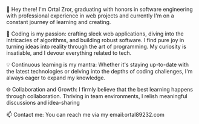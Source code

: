 👋 Hey there! I'm Ortal Zror, graduating with honors in software engineering with professional experience in web projects and currently I'm on a constant journey of learning and creating.

🚀 Coding is my passion: crafting sleek web applications, diving into the intricacies of algorithms, and building robust software. I find pure joy in turning ideas into reality through the art of programming. My curiosity is insatiable, and I devour everything related to tech.

💡 Continuous learning is my mantra: Whether it's staying up-to-date with the latest technologies or delving into the depths of coding challenges, I'm always eager to expand my knowledge.

🌐 Collaboration and Growth: I firmly believe that the best learning happens through collaboration. Thriving in team environments, I relish meaningful discussions and idea-sharing

📫 Contact me: You can reach me via my email:ortal89232.com
